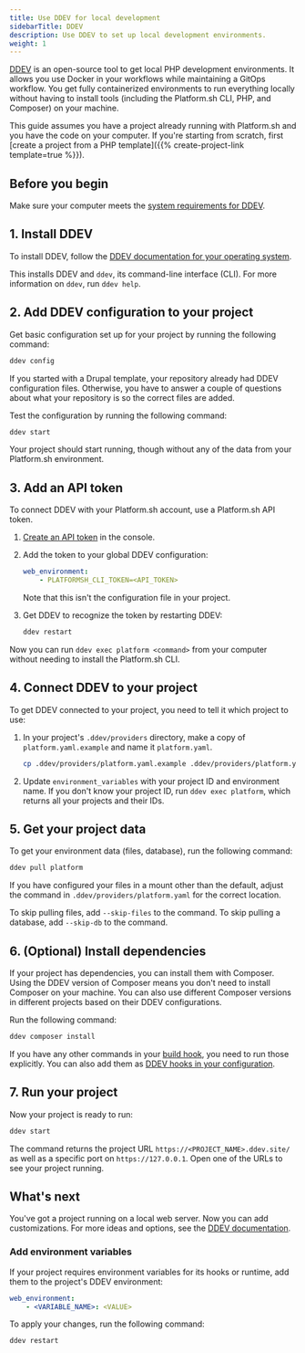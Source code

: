 ```yaml
---
title: Use DDEV for local development
sidebarTitle: DDEV
description: Use DDEV to set up local development environments.
weight: 1
---
```


[DDEV](https://ddev.readthedocs.io/en/stable/) is an open-source tool to get local PHP development environments.
It allows you use Docker in your workflows while maintaining a GitOps workflow.
You get fully containerized environments to run everything locally
without having to install tools (including the Platform.sh CLI, PHP, and Composer) on your machine.

This guide assumes you have a project already running with Platform.sh and you have the code on your computer.
If you're starting from scratch, first [create a project from a PHP template]({{% create-project-link template=true %}}).

## Before you begin

Make sure your computer meets the [system requirements for DDEV](https://ddev.readthedocs.io/en/stable/#system-requirements).

## 1. Install DDEV

To install DDEV, follow the [DDEV documentation for your operating system](https://ddev.readthedocs.io/en/stable/#installation).

This installs DDEV and `ddev`, its command-line interface (CLI).
For more information on `ddev`, run `ddev help`.

## 2. Add DDEV configuration to your project

Get basic configuration set up for your project by running the following command:

```bash
ddev config
```

If you started with a Drupal template, your repository already had DDEV configuration files.
Otherwise, you have to answer a couple of questions about what your repository is
so the correct files are added.

Test the configuration by running the following command:

```bash
ddev start
```

Your project should start running, though without any of the data from your Platform.sh environment.

## 3. Add an API token

To connect DDEV with your Platform.sh account, use a Platform.sh API token.

1. [Create an API token](./../cli/api-tokens.md#get-a-token) in the console.
2. Add the token to your global DDEV configuration:

   ```yaml {location="~/.ddev/global_config.yaml"}
   web_environment:
       - PLATFORMSH_CLI_TOKEN=<API_TOKEN>
   ```

   Note that this isn't the configuration file in your project.
3. Get DDEV to recognize the token by restarting DDEV:

   ```bash
   ddev restart
   ```

Now you can run `ddev exec platform <command>` from your computer without needing to install the Platform.sh CLI.

## 4. Connect DDEV to your project

To get DDEV connected to your project, you need to tell it which project to use:

1. In your project's `.ddev/providers` directory, make a copy of `platform.yaml.example` and name it `platform.yaml`.

   ```bash
   cp .ddev/providers/platform.yaml.example .ddev/providers/platform.yaml
   ```

2. Update `environment_variables` with your project ID and environment name.
   If you don't know your project ID, run `ddev exec platform`, which returns all your projects and their IDs.

## 5. Get your project data

To get your environment data (files, database), run the following command:

```bash
ddev pull platform
```

If you have configured your files in a mount other than the default,
adjust the command in `.ddev/providers/platform.yaml` for the correct location.

To skip pulling files, add `--skip-files` to the command.
To skip pulling a database, add `--skip-db` to the command.

## 6. (Optional) Install dependencies

If your project has dependencies, you can install them with Composer.
Using the DDEV version of Composer means you don't need to install Composer on your machine.
You can also use different Composer versions in different projects based on their DDEV configurations.

Run the following command:

```bash
ddev composer install
```

If you have any other commands in your [build hook](../../create-apps/hooks/_index.md),
you need to run those explicitly.
You can also add them as [DDEV hooks in your configuration](https://ddev.readthedocs.io/en/stable/users/extending-commands/).

## 7. Run your project

Now your project is ready to run:

```bash
ddev start
```

The command returns the project URL `https://<PROJECT_NAME>.ddev.site/`
as well as a specific port on `https://127.0.0.1`.
Open one of the URLs to see your project running.

## What's next

You've got a project running on a local web server.
Now you can add customizations.
For more ideas and options, see the [DDEV documentation](https://ddev.readthedocs.io/en/stable/).

### Add environment variables

If your project requires environment variables for its hooks or runtime,
add them to the project's DDEV environment:

```yaml {location=".ddev/config.yaml"}
web_environment:
    - <VARIABLE_NAME>: <VALUE>
```

To apply your changes, run the following command:

```bash
ddev restart
```
